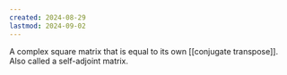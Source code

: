```yaml
---
created: 2024-08-29
lastmod: 2024-09-02
---
```

A complex square matrix that is equal to its own [[conjugate transpose]]. Also called a self-adjoint matrix. 